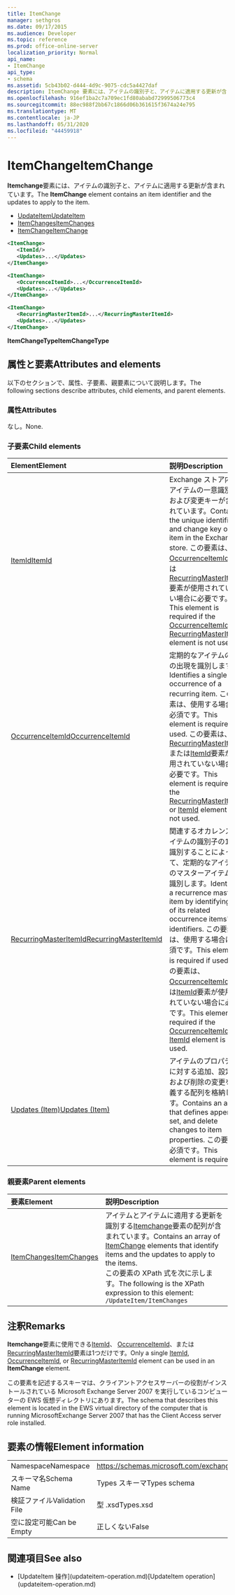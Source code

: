```yaml
---
title: ItemChange
manager: sethgros
ms.date: 09/17/2015
ms.audience: Developer
ms.topic: reference
ms.prod: office-online-server
localization_priority: Normal
api_name:
- ItemChange
api_type:
- schema
ms.assetid: 5cb43b02-d444-4d9c-9075-cdc5a4427daf
description: ItemChange 要素には、アイテムの識別子と、アイテムに適用する更新が含まれています。
ms.openlocfilehash: 916ef1ba2c7a709ec1fd80ababd72999506773c4
ms.sourcegitcommit: 88ec988f2bb67c1866d06b361615f3674a24e795
ms.translationtype: MT
ms.contentlocale: ja-JP
ms.lasthandoff: 05/31/2020
ms.locfileid: "44459918"
---
```

# <a name="itemchange"></a><span data-ttu-id="b4332-103">ItemChange</span><span class="sxs-lookup"><span data-stu-id="b4332-103">ItemChange</span></span>

<span data-ttu-id="b4332-104">**Itemchange**要素には、アイテムの識別子と、アイテムに適用する更新が含まれています。</span><span class="sxs-lookup"><span data-stu-id="b4332-104">The **ItemChange** element contains an item identifier and the updates to apply to the item.</span></span> 
  
- [<span data-ttu-id="b4332-105">UpdateItem</span><span class="sxs-lookup"><span data-stu-id="b4332-105">UpdateItem</span></span>](updateitem.md) 
- [<span data-ttu-id="b4332-106">ItemChanges</span><span class="sxs-lookup"><span data-stu-id="b4332-106">ItemChanges</span></span>](itemchanges.md)
- [<span data-ttu-id="b4332-107">ItemChange</span><span class="sxs-lookup"><span data-stu-id="b4332-107">ItemChange</span></span>](itemchange.md)
  
```xml
<ItemChange>
   <ItemId/>
   <Updates>...</Updates>
</ItemChange>
```

```xml
<ItemChange>
   <OccurrenceItemId>...</OccurrenceItemId>
   <Updates>...</Updates>
</ItemChange>
```

```xml
<ItemChange>
   <RecurringMasterItemId>...</RecurringMasterItemId>
   <Updates>...</Updates>
</ItemChange>
```

<span data-ttu-id="b4332-108">**ItemChangeType**</span><span class="sxs-lookup"><span data-stu-id="b4332-108">**ItemChangeType**</span></span>

## <a name="attributes-and-elements"></a><span data-ttu-id="b4332-109">属性と要素</span><span class="sxs-lookup"><span data-stu-id="b4332-109">Attributes and elements</span></span>

<span data-ttu-id="b4332-110">以下のセクションで、属性、子要素、親要素について説明します。</span><span class="sxs-lookup"><span data-stu-id="b4332-110">The following sections describe attributes, child elements, and parent elements.</span></span>
  
### <a name="attributes"></a><span data-ttu-id="b4332-111">属性</span><span class="sxs-lookup"><span data-stu-id="b4332-111">Attributes</span></span>

<span data-ttu-id="b4332-112">なし。</span><span class="sxs-lookup"><span data-stu-id="b4332-112">None.</span></span>
  
### <a name="child-elements"></a><span data-ttu-id="b4332-113">子要素</span><span class="sxs-lookup"><span data-stu-id="b4332-113">Child elements</span></span>

|<span data-ttu-id="b4332-114">**Element**</span><span class="sxs-lookup"><span data-stu-id="b4332-114">**Element**</span></span>|<span data-ttu-id="b4332-115">**説明**</span><span class="sxs-lookup"><span data-stu-id="b4332-115">**Description**</span></span>|
|:-----|:-----|
|[<span data-ttu-id="b4332-116">ItemId</span><span class="sxs-lookup"><span data-stu-id="b4332-116">ItemId</span></span>](itemid.md) <br/> |<span data-ttu-id="b4332-117">Exchange ストア内のアイテムの一意識別子および変更キーが含まれています。</span><span class="sxs-lookup"><span data-stu-id="b4332-117">Contains the unique identifier and change key of an item in the Exchange store.</span></span> <span data-ttu-id="b4332-118">この要素は、 [OccurrenceItemId](occurrenceitemid.md)または[RecurringMasterItemId](recurringmasteritemid.md)要素が使用されていない場合に必要です。</span><span class="sxs-lookup"><span data-stu-id="b4332-118">This element is required if the [OccurrenceItemId](occurrenceitemid.md) or [RecurringMasterItemId](recurringmasteritemid.md) element is not used.</span></span>  <br/> |
|[<span data-ttu-id="b4332-119">OccurrenceItemId</span><span class="sxs-lookup"><span data-stu-id="b4332-119">OccurrenceItemId</span></span>](occurrenceitemid.md) <br/> |<span data-ttu-id="b4332-120">定期的なアイテムの1回の出現を識別します。</span><span class="sxs-lookup"><span data-stu-id="b4332-120">Identifies a single occurrence of a recurring item.</span></span> <span data-ttu-id="b4332-121">この要素は、使用する場合は必須です。</span><span class="sxs-lookup"><span data-stu-id="b4332-121">This element is required if used.</span></span> <span data-ttu-id="b4332-122">この要素は、 [RecurringMasterItemId](recurringmasteritemid.md)または[ItemId](itemid.md)要素が使用されていない場合に必要です。</span><span class="sxs-lookup"><span data-stu-id="b4332-122">This element is required if the [RecurringMasterItemId](recurringmasteritemid.md) or [ItemId](itemid.md) element is not used.</span></span>  <br/> |
|[<span data-ttu-id="b4332-123">RecurringMasterItemId</span><span class="sxs-lookup"><span data-stu-id="b4332-123">RecurringMasterItemId</span></span>](recurringmasteritemid.md) <br/> |<span data-ttu-id="b4332-124">関連するオカレンスアイテムの識別子の1つを識別することによって、定期的なアイテムのマスターアイテムを識別します。</span><span class="sxs-lookup"><span data-stu-id="b4332-124">Identifies a recurrence master item by identifying one of its related occurrence items' identifiers.</span></span> <span data-ttu-id="b4332-125">この要素は、使用する場合は必須です。</span><span class="sxs-lookup"><span data-stu-id="b4332-125">This element is required if used.</span></span> <span data-ttu-id="b4332-126">この要素は、 [OccurrenceItemId](occurrenceitemid.md)または[ItemId](itemid.md)要素が使用されていない場合に必要です。</span><span class="sxs-lookup"><span data-stu-id="b4332-126">This element is required if the [OccurrenceItemId](occurrenceitemid.md) or [ItemId](itemid.md) element is not used.</span></span>  <br/> |
|[<span data-ttu-id="b4332-127">Updates (Item)</span><span class="sxs-lookup"><span data-stu-id="b4332-127">Updates (Item)</span></span>](updates-item.md) <br/> |<span data-ttu-id="b4332-128">アイテムのプロパティに対する追加、設定、および削除の変更を定義する配列を格納します。</span><span class="sxs-lookup"><span data-stu-id="b4332-128">Contains an array that defines append, set, and delete changes to item properties.</span></span> <span data-ttu-id="b4332-129">この要素は必須です。</span><span class="sxs-lookup"><span data-stu-id="b4332-129">This element is required.</span></span>  <br/> |
   
### <a name="parent-elements"></a><span data-ttu-id="b4332-130">親要素</span><span class="sxs-lookup"><span data-stu-id="b4332-130">Parent elements</span></span>

|<span data-ttu-id="b4332-131">**要素**</span><span class="sxs-lookup"><span data-stu-id="b4332-131">**Element**</span></span>|<span data-ttu-id="b4332-132">**説明**</span><span class="sxs-lookup"><span data-stu-id="b4332-132">**Description**</span></span>|
|:-----|:-----|
|[<span data-ttu-id="b4332-133">ItemChanges</span><span class="sxs-lookup"><span data-stu-id="b4332-133">ItemChanges</span></span>](itemchanges.md) <br/> |<span data-ttu-id="b4332-134">アイテムとアイテムに適用する更新を識別する[Itemchange](itemchange.md)要素の配列が含まれています。</span><span class="sxs-lookup"><span data-stu-id="b4332-134">Contains an array of [ItemChange](itemchange.md) elements that identify items and the updates to apply to the items.</span></span>  <br/> <span data-ttu-id="b4332-135">この要素の XPath 式を次に示します。</span><span class="sxs-lookup"><span data-stu-id="b4332-135">The following is the XPath expression to this element:</span></span>  <br/>  `/UpdateItem/ItemChanges` <br/> |
   
## <a name="remarks"></a><span data-ttu-id="b4332-136">注釈</span><span class="sxs-lookup"><span data-stu-id="b4332-136">Remarks</span></span>

<span data-ttu-id="b4332-137">**Itemchange**要素に使用できる[ItemId](itemid.md)、 [OccurrenceItemId](occurrenceitemid.md)、または[RecurringMasterItemId](recurringmasteritemid.md)要素は1つだけです。</span><span class="sxs-lookup"><span data-stu-id="b4332-137">Only a single [ItemId](itemid.md), [OccurrenceItemId](occurrenceitemid.md), or [RecurringMasterItemId](recurringmasteritemid.md) element can be used in an **ItemChange** element.</span></span> 
  
<span data-ttu-id="b4332-138">この要素を記述するスキーマは、クライアントアクセスサーバーの役割がインストールされている Microsoft Exchange Server 2007 を実行しているコンピューターの EWS 仮想ディレクトリにあります。</span><span class="sxs-lookup"><span data-stu-id="b4332-138">The schema that describes this element is located in the EWS virtual directory of the computer that is running MicrosoftExchange Server 2007 that has the Client Access server role installed.</span></span>
  
## <a name="element-information"></a><span data-ttu-id="b4332-139">要素の情報</span><span class="sxs-lookup"><span data-stu-id="b4332-139">Element information</span></span>

|||
|:-----|:-----|
|<span data-ttu-id="b4332-140">Namespace</span><span class="sxs-lookup"><span data-stu-id="b4332-140">Namespace</span></span>  <br/> |https://schemas.microsoft.com/exchange/services/2006/types  <br/> |
|<span data-ttu-id="b4332-141">スキーマ名</span><span class="sxs-lookup"><span data-stu-id="b4332-141">Schema Name</span></span>  <br/> |<span data-ttu-id="b4332-142">Types スキーマ</span><span class="sxs-lookup"><span data-stu-id="b4332-142">Types schema</span></span>  <br/> |
|<span data-ttu-id="b4332-143">検証ファイル</span><span class="sxs-lookup"><span data-stu-id="b4332-143">Validation File</span></span>  <br/> |<span data-ttu-id="b4332-144">型 .xsd</span><span class="sxs-lookup"><span data-stu-id="b4332-144">Types.xsd</span></span>  <br/> |
|<span data-ttu-id="b4332-145">空に設定可能</span><span class="sxs-lookup"><span data-stu-id="b4332-145">Can be Empty</span></span>  <br/> |<span data-ttu-id="b4332-146">正しくない</span><span class="sxs-lookup"><span data-stu-id="b4332-146">False</span></span>  <br/> |
   
## <a name="see-also"></a><span data-ttu-id="b4332-147">関連項目</span><span class="sxs-lookup"><span data-stu-id="b4332-147">See also</span></span>

- <span data-ttu-id="b4332-148">
  [UpdateItem 操作](updateitem-operation.md)</span><span class="sxs-lookup"><span data-stu-id="b4332-148">[UpdateItem operation](updateitem-operation.md)</span></span>

